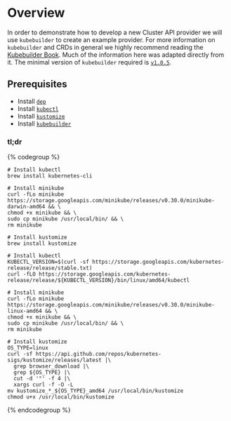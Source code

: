 # Overview

In order to demonstrate how to develop a new Cluster API provider we will use 
`kubebuilder` to create an example provider. For more information on `kubebuilder`
and CRDs in general we highly recommend reading the [Kubebuilder Book][kubebuilder-book].
Much of the information here was adapted directly from it. The minimal version of
`kubebuilder` required is [`v1.0.5`][kubebuilder-1.0.5].

## Prerequisites

- Install [`dep`][install-dep]
- Install [`kubectl`][kubectl-install]
- Install [`kustomize`][install-kustomize]
- Install [`kubebuilder`][install-kubebuilder]

### tl;dr

{% codegroup %}
```bash::MacOS
# Install kubectl
brew install kubernetes-cli

# Install minikube
curl -fLo minikube https://storage.googleapis.com/minikube/releases/v0.30.0/minikube-darwin-amd64 && \
chmod +x minikube && \
sudo cp minikube /usr/local/bin/ && \
rm minikube

# Install kustomize
brew install kustomize
```
```bash::Linux
# Install kubectl
KUBECTL_VERSION=$(curl -sf https://storage.googleapis.com/kubernetes-release/release/stable.txt)
curl -fLO https://storage.googleapis.com/kubernetes-release/release/${KUBECTL_VERSION}/bin/linux/amd64/kubectl

# Install minikube
curl -fLo minikube https://storage.googleapis.com/minikube/releases/v0.30.0/minikube-linux-amd64 && \
chmod +x minikube && \
sudo cp minikube /usr/local/bin/ && \
rm minikube

# Install kustomize
OS_TYPE=linux
curl -sf https://api.github.com/repos/kubernetes-sigs/kustomize/releases/latest |\
  grep browser_download |\
  grep ${OS_TYPE} |\
  cut -d '"' -f 4 |\
  xargs curl -f -O -L
mv kustomize_*_${OS_TYPE}_amd64 /usr/local/bin/kustomize
chmod u+x /usr/local/bin/kustomize
```
{% endcodegroup %}

[kubebuilder-book]: https://book.kubebuilder.io/
[install-dep]: https://github.com/golang/dep/blob/master/docs/installation.md
[kubectl-install]: http://kubernetes.io/docs/user-guide/prereqs/
[install-kustomize]: https://github.com/kubernetes-sigs/kustomize/blob/master/docs/INSTALL.md
[install-kubebuilder]: https://book.kubebuilder.io/getting_started/installation_and_setup.html
[kubebuilder-1.0.5]: https://github.com/kubernetes-sigs/kubebuilder/releases/tag/v1.0.5
